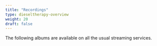 ```yaml
---
title: "Recordings"
type: dieseltherapy-overview
weight: 20
draft: false
---
```


The following albums are available on all the usual streaming services.
